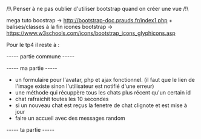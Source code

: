 /!\ Penser à ne pas oublier d'utiliser bootstrap quand on créer une vue /!\

mega tuto boostrap -> http://bootstrap-doc.prauds.fr/index1.php  + balises/classes à la fin
icones bootstrap -> https://www.w3schools.com/icons/bootstrap_icons_glyphicons.asp


Pour le tp4 il reste à :


----- partie commune -----


----- ma partie -----
+ un formulaire pour l'avatar, php et ajax fonctionnel. (il faut que le lien de l'image existe sinon l'utilisateur est notifié d'une erreur)
+ une méthode qui récuppère tous les chats plus récent qu'un certain id
+ chat rafraichit toutes les 10 secondes
+ si un nouveau chat est reçus la fenetre de chat clignote et est mise à jour
+ faire un accueil avec des messages random

----- ta partie -----

